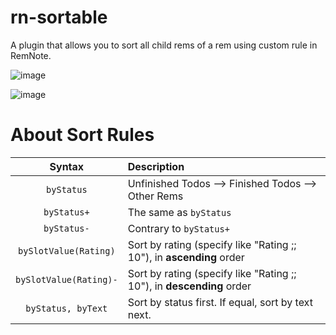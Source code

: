 # rn-sortable

A plugin that allows you to sort all child rems of a rem using custom rule in RemNote.

![image](https://user-images.githubusercontent.com/38722307/195976177-3078488a-c7d1-4b84-96ec-27b71a26d412.png)

![image](https://user-images.githubusercontent.com/38722307/195976875-0f78dd89-b3c7-4581-886c-f52c34735f54.png)


# About Sort Rules

| Syntax | Description |
|:-:|:-|
| `byStatus` | Unfinished Todos --> Finished Todos --> Other Rems |
| `byStatus+` | The same as `byStatus` |
| `byStatus-` | Contrary to `byStatus+` |
| `bySlotValue(Rating)` |  Sort by rating (specify like "Rating ;; 10"), in **ascending** order |
| `bySlotValue(Rating)-` | Sort by rating (specify like "Rating ;; 10"), in **descending** order |
| `byStatus, byText` | Sort by status first. If equal, sort by text next. | 
